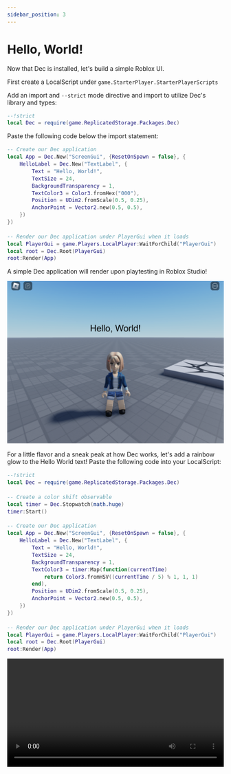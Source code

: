 ```yaml
---
sidebar_position: 3
---
```


# Hello, World!

Now that Dec is installed, let's build a simple Roblox UI.

First create a LocalScript under `game.StarterPlayer.StarterPlayerScripts`

Add an import and `--strict` mode directive and import to utilize Dec's library and types: 

```lua
--!strict
local Dec = require(game.ReplicatedStorage.Packages.Dec)
```

Paste the following code below the import statement:

```lua
-- Create our Dec application
local App = Dec.New("ScreenGui", {ResetOnSpawn = false}, {
    HelloLabel = Dec.New("TextLabel", {
        Text = "Hello, World!",
        TextSize = 24,
        BackgroundTransparency = 1, 
        TextColor3 = Color3.fromHex("000"),
        Position = UDim2.fromScale(0.5, 0.25),
        AnchorPoint = Vector2.new(0.5, 0.5),
    })
})

-- Render our Dec application under PlayerGui when it loads
local PlayerGui = game.Players.LocalPlayer:WaitForChild("PlayerGui")
local root = Dec.Root(PlayerGui)
root:Render(App)
```

A simple Dec application will render upon playtesting in Roblox Studio!

![Result](image.png)

For a little flavor and a sneak peak at how Dec works, let's add a rainbow glow
to the Hello World text! Paste the following code into your LocalScript:

```lua
--!strict
local Dec = require(game.ReplicatedStorage.Packages.Dec)

-- Create a color shift observable
local timer = Dec.Stopwatch(math.huge)
timer:Start()

-- Create our Dec application
local App = Dec.New("ScreenGui", {ResetOnSpawn = false}, {
    HelloLabel = Dec.New("TextLabel", {
        Text = "Hello, World!",
        TextSize = 24,
        BackgroundTransparency = 1, 
        TextColor3 = timer:Map(function(currentTime)
            return Color3.fromHSV((currentTime / 5) % 1, 1, 1)
        end),
        Position = UDim2.fromScale(0.5, 0.25),
        AnchorPoint = Vector2.new(0.5, 0.5),
    })
})

-- Render our Dec application under PlayerGui when it loads
local PlayerGui = game.Players.LocalPlayer:WaitForChild("PlayerGui")
local root = Dec.Root(PlayerGui)
root:Render(App)
``````

<video width="100%" controls autoplay loop>
  <source src="../../helloRainbow.mov" type="video/mp4" />
  Your browser does not support HTML Videos.
</video>